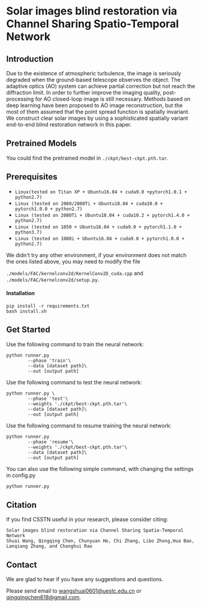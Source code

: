 # Solar images blind restoration via Channel Sharing Spatio-Temporal Network

## Introduction

Due to the existence of atmospheric turbulence, the image is seriously degraded when the ground-based telescope observes
the object. The adaptive optics (AO) system can achieve partial correction but not reach the diffraction limit. In order to further
improve the imaging quality, post-processing for AO closed-loop image is still necessary. Methods based on deep learning have
been proposed to AO image reconstruction, but the most of them assumed that the point spread function is spatially invariant. We construct clear solar images by using a sophisticated spatially variant end-to-end blind restoration network in this paper.

## Pretrained Models

You could find the pretrained model in `./ckpt/best-ckpt.pth.tar`. 

## Prerequisites

- `Linux(tested on Titan XP + Ubuntu16.04 + cuda9.0 +pytorch1.0.1 + python2.7)`
- `Linux (tested on 2060/2080Ti + Ubuntu18.04 + cuda10.0 + pytorch1.0.0 + python2.7)`
- `Linux (tested on 2080Ti + Ubuntu18.04 + cuda10.2 + pytorch1.4.0 + python2.7)`
- `Linux (tested on 1050 + Ubuntu16.04 + cuda9.0 + pytorch1.1.0 + python3.7)`
- `Linux (tested on 1080i + Ubuntu16.04 + cuda9.0 + pytorch1.0.0 + python2.7)`

We didn't try any other environment,  if your environment does not match the ones listed above,  you may need to modify the file  

`./models/FAC/kernelconv2d/KernelConv2D_cuda.cpp` and `./models/FAC/kernelconv2d/setup.py`.

#### Installation

```
pip install -r requirements.txt
bash install.sh
```

## Get Started

Use the following command to train the neural network:

```
python runner.py 
        --phase 'train'\
        --data [dataset path]\
        --out [output path]
```

Use the following command to test the neural network:

```
python runner.py \
        --phase 'test'\
        --weights './ckpt/best-ckpt.pth.tar'\
        --data [dataset path]\
        --out [output path]
```
Use the following command to resume training the neural network:

```
python runner.py 
        --phase 'resume'\
        --weights './ckpt/best-ckpt.pth.tar'\
        --data [dataset path]\
        --out [output path]
```
You can also use the following simple command, with changing the settings in config.py

```bash
python runner.py
```

## Citation
If you find CSSTN useful in your research, please consider citing:

```
Solar images blind restoration via Channel Sharing Spatio-Temporal Network
Shuai Wang, Qingqing Chen, Chunyuan He, Chi Zhang, Libo Zhong,Hua Bao, Lanqiang Zhang, and Changhui Rao
```

## Contact

We are glad to hear if you have any suggestions and questions.

Please send email to wangshuai0601@uestc.edu.cn or qingqingchen618@gmail.com.